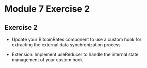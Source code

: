 # Module 7 Exercise 2

## Exercise 2
- Update your BitcoinRates component to use a custom hook
for extracting the external data synchronization process

- Extension: Implement useReducer to handle the internal
state management of your custom hook